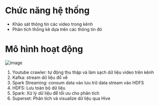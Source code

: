 # Chức năng hệ thống
- Khảo sát thông tin các video trong kênh
- Phân tích thống kê dựa trên các thông tin đó

# Mô hình hoạt động
![image](https://user-images.githubusercontent.com/84069686/185624149-bf30ba0e-de5c-49bc-8dba-562a873d3e59.png)

1. Youtube crawler: tự động thu thập và làm sạch dữ liệu video trên kênh 
2. Kafka: stream dữ liệu đổ về
3. Spark Streaming: consum data vào lưu trữ data stream vào HDFS
4. HDFS: Lưu toàn bộ dữ liệu 
5. Spark: Xử lý dữ liệu để tối ưu cho phân tích
6. Superset: Phân tích và visualize dữ liệu qua Hive
